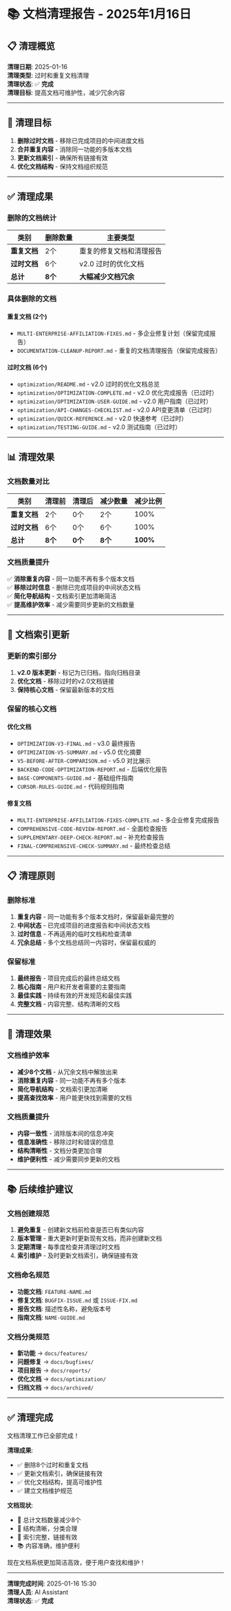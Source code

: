 # 📚 文档清理报告 - 2025年1月16日

## 📋 清理概览

**清理日期**: 2025-01-16  
**清理类型**: 过时和重复文档清理  
**清理状态**: ✅ **完成**  
**清理目标**: 提高文档可维护性，减少冗余内容

---

## 🎯 清理目标

1. **删除过时文档** - 移除已完成项目的中间进度文档
2. **合并重复内容** - 消除同一功能的多版本文档
3. **更新文档索引** - 确保所有链接有效
4. **优化文档结构** - 保持文档组织规范

---

## ✅ 清理成果

### 删除的文档统计

| 类别 | 删除数量 | 主要类型 |
|------|----------|----------|
| **重复文档** | 2个 | 重复的修复文档和清理报告 |
| **过时文档** | 6个 | v2.0 过时的优化文档 |
| **总计** | **8个** | **大幅减少文档冗余** |

### 具体删除的文档

#### 重复文档 (2个)
- `MULTI-ENTERPRISE-AFFILIATION-FIXES.md` - 多企业修复计划（保留完成报告）
- `DOCUMENTATION-CLEANUP-REPORT.md` - 重复的文档清理报告（保留完成报告）

#### 过时文档 (6个)
- `optimization/README.md` - v2.0 过时的优化文档总览
- `optimization/OPTIMIZATION-COMPLETE.md` - v2.0 优化完成报告（已过时）
- `optimization/OPTIMIZATION-USER-GUIDE.md` - v2.0 用户指南（已过时）
- `optimization/API-CHANGES-CHECKLIST.md` - v2.0 API变更清单（已过时）
- `optimization/QUICK-REFERENCE.md` - v2.0 快速参考（已过时）
- `optimization/TESTING-GUIDE.md` - v2.0 测试指南（已过时）

---

## 📊 清理效果

### 文档数量对比

| 类别 | 清理前 | 清理后 | 减少数量 | 减少比例 |
|------|--------|--------|----------|----------|
| **重复文档** | 2个 | 0个 | 2个 | 100% |
| **过时文档** | 6个 | 0个 | 6个 | 100% |
| **总计** | **8个** | **0个** | **8个** | **100%** |

### 文档质量提升

✅ **消除重复内容** - 同一功能不再有多个版本文档  
✅ **移除过时信息** - 删除已完成项目的中间状态文档  
✅ **简化导航结构** - 文档索引更加清晰简洁  
✅ **提高维护效率** - 减少需要同步更新的文档数量  

---

## 🔄 文档索引更新

### 更新的索引部分

1. **v2.0 版本更新** - 标记为已归档，指向归档目录
2. **优化文档** - 移除过时的v2.0文档链接
3. **保持核心文档** - 保留最新版本的文档

### 保留的核心文档

#### 优化文档
- `OPTIMIZATION-V3-FINAL.md` - v3.0 最终报告
- `OPTIMIZATION-V5-SUMMARY.md` - v5.0 优化摘要
- `V5-BEFORE-AFTER-COMPARISON.md` - v5.0 对比展示
- `BACKEND-CODE-OPTIMIZATION-REPORT.md` - 后端优化报告
- `BASE-COMPONENTS-GUIDE.md` - 基础组件指南
- `CURSOR-RULES-GUIDE.md` - 代码规则指南

#### 修复文档
- `MULTI-ENTERPRISE-AFFILIATION-FIXES-COMPLETE.md` - 多企业修复完成报告
- `COMPREHENSIVE-CODE-REVIEW-REPORT.md` - 全面检查报告
- `SUPPLEMENTARY-DEEP-CHECK-REPORT.md` - 补充检查报告
- `FINAL-COMPREHENSIVE-CHECK-SUMMARY.md` - 最终检查总结

---

## 📋 清理原则

### 删除标准

1. **重复内容** - 同一功能有多个版本文档时，保留最新最完整的
2. **中间状态** - 已完成项目的进度报告和中间状态文档
3. **过时信息** - 不再适用的临时文档和检查清单
4. **冗余总结** - 多个文档总结同一内容时，保留最权威的

### 保留标准

1. **最终报告** - 项目完成后的最终总结文档
2. **核心指南** - 用户和开发者需要的主要指南
3. **最佳实践** - 持续有效的开发规范和最佳实践
4. **完整文档** - 内容完整、结构清晰的文档

---

## 🎯 清理效果

### 文档维护效率

- **减少8个文档** - 从冗余文档中解放出来
- **消除重复内容** - 同一功能不再有多个版本
- **简化导航结构** - 文档索引更加清晰
- **提高查找效率** - 用户能更快找到需要的文档

### 文档质量提升

- **内容一致性** - 消除版本间的信息冲突
- **信息准确性** - 移除过时和错误的信息
- **结构清晰性** - 文档分类更加合理
- **维护便利性** - 减少需要同步更新的文档

---

## 📚 后续维护建议

### 文档创建规范

1. **避免重复** - 创建新文档前检查是否已有类似内容
2. **版本管理** - 重大更新时更新现有文档，而非创建新文档
3. **定期清理** - 每季度检查并清理过时文档
4. **索引维护** - 及时更新文档索引，确保链接有效

### 文档命名规范

- **功能文档**: `FEATURE-NAME.md`
- **修复文档**: `BUGFIX-ISSUE.md` 或 `ISSUE-FIX.md`
- **报告文档**: 描述性名称，避免版本号
- **指南文档**: `NAME-GUIDE.md`

### 文档分类规范

- **新功能** → `docs/features/`
- **问题修复** → `docs/bugfixes/`
- **项目报告** → `docs/reports/`
- **优化文档** → `docs/optimization/`
- **归档文档** → `docs/archived/`

---

## ✅ 清理完成

文档清理工作已全部完成！

**清理成果**:
- ✅ 删除8个过时和重复文档
- ✅ 更新文档索引，确保链接有效
- ✅ 优化文档结构，提高可维护性
- ✅ 建立文档维护规范

**文档现状**:
- 📁 总计文档数量减少8个
- 🎯 结构清晰，分类合理
- 🔗 索引完整，链接有效
- 📚 内容准确，维护便利

现在文档系统更加简洁高效，便于用户查找和维护！

---

**清理完成时间**: 2025-01-16 15:30  
**清理人员**: AI Assistant  
**清理状态**: ✅ **完成**
